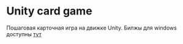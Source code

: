 # Unity card game


Пошаговая карточная игра на движке Unity. Билжы для windows доступны [тут](builds)
